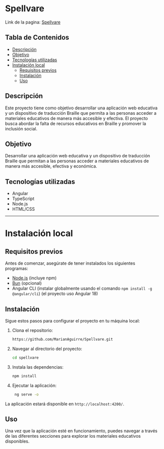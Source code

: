 # Spellvare

Link de la pagina: [Spellvare](https://marianaguirre.github.io/Spellvare/)

## Tabla de Contenidos
- [Descripción](#descripción)
- [Objetivo](#objetivo)
- [Tecnologías utilizadas](#tecnologías-utilizadas)
- [Instalación local](#instalación-local)
  - [Requisitos previos](#requisitos-previos)
  - [Instalación](#instalación)
  - [Uso](#uso)

## Descripción

Este proyecto tiene como objetivo desarrollar una aplicación web educativa y un dispositivo de traducción Braille que permita a las personas acceder a materiales educativos de manera más accesible y efectiva. El proyecto busca abordar la falta de recursos educativos en Braille y promover la inclusión social.

## Objetivo

Desarrollar una aplicación web educativa y un dispositivo de traducción Braille que permitan a las personas acceder a materiales educativos de manera más accesible, efectiva y económica.

## Tecnologías utilizadas

- Angular
- TypeScript
- Node.js
- HTML/CSS
---
# Instalación local

## Requisitos previos
Antes de comenzar, asegúrate de tener instalados los siguientes programas:

- [Node.js](https://nodejs.org/) (incluye npm)
- [Bun](https://bun.sh/) (opcional) 
- Angular CLI (instalar globalmente usando el comando `npm install -g @angular/cli`) (el proyecto uso Angular 18)

## Instalación

Sigue estos pasos para configurar el proyecto en tu máquina local:

1. Clona el repositorio:
   ```bash
   https://github.com/MarianAguirre/Spellvare.git
2. Navegar al directorio del proyecto:
   ```bash
   cd spellvare
3. Instala las dependencias:
    ```bash
    npm install
4. Ejecutar la aplicación:
   ```bash
    ng serve -o
La aplicación estará disponible en `http://localhost:4200/`.

## Uso
Una vez que la aplicación esté en funcionamiento, puedes navegar a través de las diferentes secciones para explorar los materiales educativos disponibles. 
